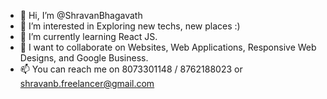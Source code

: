 - 👋 Hi, I’m @ShravanBhagavath
- 👀 I’m interested in Exploring new techs, new places :)
- 🌱 I’m currently learning React JS.
- 💞️ I want to collaborate on Websites, Web Applications, Responsive Web Designs, and Google Business.
- 📫 You can reach me on 8073301148 / 8762188023 or shravanb.freelancer@gmail.com

<!---
ShravanBhagavath/ShravanBhagavath is a ✨ special ✨ repository because its `README.md` (this file) appears on your GitHub profile.
You can click the Preview link to take a look at your changes.
--->
